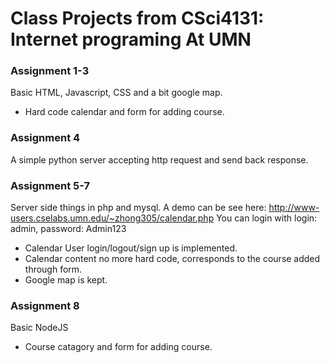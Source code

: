 # Class Projects from CSci4131: Internet programing At UMN
### Assignment 1-3
Basic HTML, Javascript, CSS and a bit google map. 
- Hard code calendar and form for adding course.
### Assignment 4
A simple python server accepting http request and send back response.
### Assignment 5-7
Server side things in php and mysql. 
A demo can be see here: http://www-users.cselabs.umn.edu/~zhong305/calendar.php
You can login with login: admin, password: Admin123
- Calendar User login/logout/sign up is implemented.
- Calendar content no more hard code, corresponds to the course added through form.
- Google map is kept.
### Assignment 8
Basic NodeJS
- Course catagory and form for adding course.
